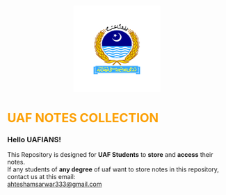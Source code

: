 <p align="center">
<img width="200" height="200" src="https://github.com/M786453/UAF-RESOURCES/blob/main/logo.jpg">
</p>

<h1 style="color:#fca103;">UAF NOTES COLLECTION</h1>

<h3>Hello UAFIANS!</h3>

<p>
This Repository is designed for <b>UAF Students</b> to <b>store</b> and <b>access</b> their notes.<br>
If any students of <b>any degree</b> of uaf want to store notes in  this repository, contact us at this email:<br><a href="mailto:ahteshamsarwar333@gmail.com">ahteshamsarwar333@gmail.com</a>
</p>

